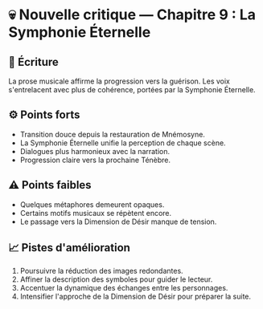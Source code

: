 # 💀 Nouvelle critique — Chapitre 9 : La Symphonie Éternelle

## 🧠 Écriture
La prose musicale affirme la progression vers la guérison.
Les voix s'entrelacent avec plus de cohérence, portées par la Symphonie Éternelle.

## ⚙️ Points forts
- Transition douce depuis la restauration de Mnémosyne.
- La Symphonie Éternelle unifie la perception de chaque scène.
- Dialogues plus harmonieux avec la narration.
- Progression claire vers la prochaine Ténèbre.

## ⚠️ Points faibles
- Quelques métaphores demeurent opaques.
- Certains motifs musicaux se répètent encore.
- Le passage vers la Dimension de Désir manque de tension.

## 📈 Pistes d'amélioration
1. Poursuivre la réduction des images redondantes.
2. Affiner la description des symboles pour guider le lecteur.
3. Accentuer la dynamique des échanges entre les personnages.
4. Intensifier l'approche de la Dimension de Désir pour préparer la suite.
